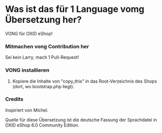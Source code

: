 Was ist das für 1 Language vomg Übersetzung her?
================================================

VONG für OXID eShop!

### Mitmachen vong Contribution her

Sei kein Larry, mach 1 Pull-Request!

### VONG installieren

1. Kopiere die Inhalte von "copy_this" in das Root-Verzeichnis des Shops (dort, wo bootstrap.php liegt).

### Credits

Inspiriert von Michel.

Quelle für diese Übersetzung ist die deutsche Fassung der Sprachdatei in OXID eShop 6.0 Community Edition.
